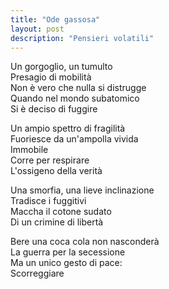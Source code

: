 ```yaml
---
title: "Ode gassosa"
layout: post
description: "Pensieri volatili"
---
```


<!--excerpt-->

Un gorgoglio, un tumulto  
Presagio di mobilità  
Non è vero che nulla si distrugge  
Quando nel mondo subatomico  
Si è deciso di fuggire  

Un ampio spettro di fragilità  
Fuoriesce da un'ampolla vivida  
Immobile  
Corre per respirare  
L'ossigeno della verità  

Una smorfia, una lieve inclinazione  
Tradisce i fuggitivi  
Maccha il cotone sudato  
Di un crimine di libertà  

Bere una coca cola non nasconderà  
La guerra per la secessione  
Ma un unico gesto di pace:  
Scorreggiare  